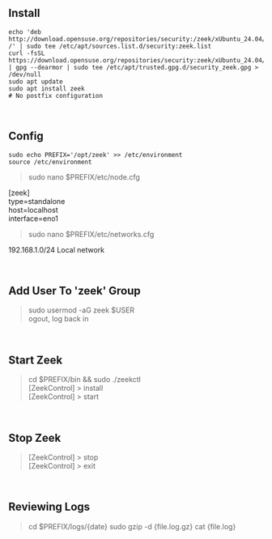## Install

    echo 'deb http://download.opensuse.org/repositories/security:/zeek/xUbuntu_24.04/ /' | sudo tee /etc/apt/sources.list.d/security:zeek.list
    curl -fsSL https://download.opensuse.org/repositories/security:zeek/xUbuntu_24.04/Release.key | gpg --dearmor | sudo tee /etc/apt/trusted.gpg.d/security_zeek.gpg > /dev/null
    sudo apt update
    sudo apt install zeek
    # No postfix configuration
    
<br>

## Config

    sudo echo PREFIX='/opt/zeek' >> /etc/environment
    source /etc/environment
    
> sudo nano $PREFIX/etc/node.cfg

[zeek]  
type=standalone  
host=localhost  
interface=eno1

> sudo nano $PREFIX/etc/networks.cfg

192.168.1.0/24  Local network

<br>

## Add User To 'zeek' Group

> sudo usermod -aG zeek $USER  
> ogout, log back in

<br>

## Start Zeek
> cd $PREFIX/bin && sudo ./zeekctl  
[ZeekControl] >  install  
[ZeekControl] >  start

<br>

## Stop Zeek
> [ZeekControl] > stop  
> [ZeekControl] > exit

<br>

## Reviewing Logs
> cd $PREFIX/logs/{date}
> sudo gzip -d {file.log.gz}
> cat {file.log}
